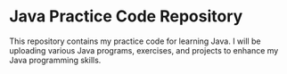 # Java Practice Code Repository

This repository contains my practice code for learning Java. I will be uploading various Java programs, exercises, and projects to enhance my Java programming skills.
